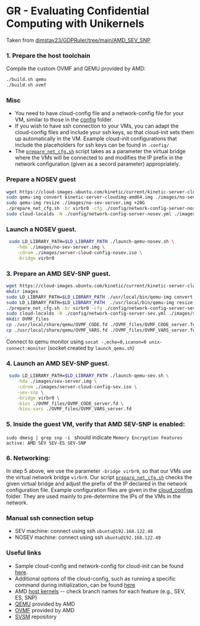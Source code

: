 # GR - Evaluating Confidential Computing with Unikernels

Taken from [dimstav23/GDPRuler/tree/main/AMD_SEV_SNP](https://github.com/dimstav23/GDPRuler/tree/main/AMD_SEV_SNP)

### 1. Prepare the host toolchain
Compile the custom OVMF and QEMU provided by AMD:

```bash
./build.sh qemu
./build.sh ovmf
```

### Misc

- You need to have cloud-config file and a network-config file for your VM, similar to those in the [config](.config/) folder.
- If you wish to have ssh connection to your VMs, you can adapt the cloud-config files and include your ssh keys, so that cloud-init sets them up automatically in the VM. Example cloud-init configurations that include the placeholders for ssh keys can be found in `.config/`
- The [`prepare_net_cfg.sh`](./prepare_net_cfg.sh) script takes as a parameter the virtual bridge where the VMs will be connected to and modifies the IP prefix in the network configuration (given as a secord parameter) appropriately.

### Prepare a NOSEV guest

```bash
wget https://cloud-images.ubuntu.com/kinetic/current/kinetic-server-cloudimg-amd64.img
sudo qemu-img convert kinetic-server-cloudimg-amd64.img ./images/no-sev-server.img
sudo qemu-img resize ./images/no-sev-server.img +20G
./prepare_net_cfg.sh -br virbr0 -cfg ./config/network-config-server-nosev.yml
sudo cloud-localds -N ./config/network-config-server-nosev.yml ./images/server-cloud-config-nosev.iso ./config/cloud-config-server-nosev.yml
```
### Launch a NOSEV guest. 

```bash
 sudo LD_LIBRARY_PATH=$LD_LIBRARY_PATH ./launch-qemu-nosev.sh \
    -hda ./images/no-sev-server.img \
    -cdrom ./images/server-cloud-config-nosev.iso \
    -bridge virbr0 
```

### 3. Prepare an AMD SEV-SNP guest.

```bash
wget https://cloud-images.ubuntu.com/kinetic/current/kinetic-server-cloudimg-amd64.img 
mkdir images
sudo LD_LIBRARY_PATH=$LD_LIBRARY_PATH ./usr/local/bin/qemu-img convert kinetic-server-cloudimg-amd64.img ./images/sev-server.img
sudo LD_LIBRARY_PATH=$LD_LIBRARY_PATH  ./usr/local/bin/qemu-img resize ./images/sev-server.img +20G 
./prepare_net_cfg.sh -br virbr0 -cfg ./config/network-config-server-sev.yml
sudo cloud-localds -N ./config/network-config-server-sev.yml ./images/server-cloud-config-sev.iso ./config/cloud-config-server-sev.yml
mkdir OVMF_files
cp ./usr/local/share/qemu/OVMF_CODE.fd ./OVMF_files/OVMF_CODE_server.fd
cp ./usr/local/share/qemu/OVMF_VARS.fd ./OVMF_files/OVMF_VARS_server.fd
```

Connect to qemu monitor using `socat -,echo=0,icanon=0 unix-connect:monitor` (socket created by `launch_qemu.sh`)

### 4. Launch an AMD SEV-SNP guest. 
```bash
 sudo LD_LIBRARY_PATH=$LD_LIBRARY_PATH ./launch-qemu-sev.sh \
    -hda ./images/sev-server.img \
    -cdrom ./images/server-cloud-config-sev.iso \
    -sev-snp \
    -bridge virbr0 \
    -bios ./OVMF_files/OVMF_CODE_server.fd \
    -bios-vars ./OVMF_files/OVMF_VARS_server.fd
```

### 5. Inside the guest VM, verify that AMD SEV-SNP is enabled:
`sudo dmesg | grep snp -i ` should indicate `Memory Encryption Features active: AMD SEV SEV-ES SEV-SNP`

### 6. Networking: 
In step 5 above, we use the parameter `-bridge virbr0`, so that our VMs use the virtual network bridge `virbr0`. 
Our script [`prepare_net_cfg.sh`](./prepare_net_cfg.sh) checks the given virtual bridge and adjust the prefix of the IP declared in the network configuration file. Example configuration files are given in the [cloud_configs](./cloud_configs/) folder. They are used mainly to pre-determine the IPs of the VMs in the network.

### Manual ssh connection setup
- SEV machine: connect using ssh `ubuntu@192.168.122.48`
- NOSEV machine: connect using ssh `ubuntu@192.168.122.49`

### Useful links
- Sample cloud-config and network-config for cloud-init can be found [here](https://gist.github.com/itzg/2577205f2036f787a2bd876ae458e18e).
- Additional options of the cloud-config, such as running a specific command during initialization, can be found [here](https://www.digitalocean.com/community/tutorials/how-to-use-cloud-config-for-your-initial-server-setup)
- AMD [host kernels](https://github.com/AMDESE/linux) -- check branch names for each feature (e.g., SEV, ES, SNP)
- [QEMU](https://github.com/AMDESE/qemu) provided by AMD
- [OVMF](https://github.com/AMDESE/ovmf) provided by AMD
- [SVSM](https://github.com/AMDESE/linux-svsm) repository
